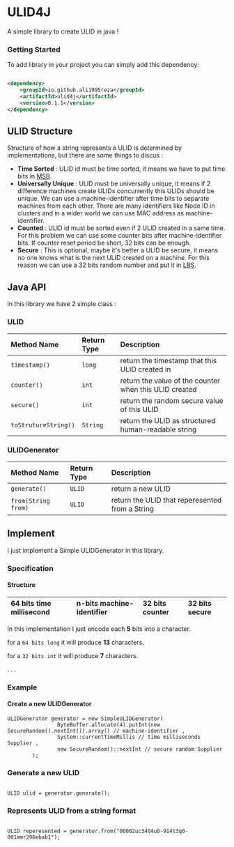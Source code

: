 
# ULID4J

A simple library to create ULID in java !


### Getting Started

To add library in your project you can simply add this dependency:

```xml

<dependency>
    <groupId>io.github.ali1995reza</groupId>
    <artifactId>ulid4j</artifactId>
    <version>0.1.1</version>
</dependency>
```


## ULID Structure

Structure of how a string represents a ULID is determined by implementations,
but there are some things to discus :

- **Time Sorted** :  ULID id must be time sorted, it means we have to 
    put time bits in [MSB](https://en.wikipedia.org/wiki/Bit_numbering).
- **Universally Unique** : ULID must be universally unique, it means 
    if 2 difference machines create ULIDs concurrently this ULIDs should be unique.
    We can use a machine-identifier after time bits to separate machines from each other.
    There are many identifiers like Node ID in clusters and in a wider world 
    we can use MAC address as machine-identifier.
- **Counted** : ULID id must be sorted even if 2 ULID created in a same time.
    For this problem we can use some counter bits after machine-identifier bits.
    If counter reset period be short, 32 bits can be enough.
- **Secure** : This is optional, maybe it's better a ULID be secure,
    it means no one knows what is the next ULID created on a machine.
    For this reason we can use a 32 bits random number and put it in
    [LBS](https://en.wikipedia.org/wiki/Bit_numbering).


## Java API

In this library we have 2 simple class :

### ULID

| Method Name          | Return Type     | Description                                            |
| :------------------- | :-------------- | :----------------------------------------------------- |
| `timestamp()`        | `long`          | return the timestamp that this ULID created in         |
| `counter()`          | `int`           | return the value of the counter when this ULID created |
| `secure()`           | `int`           | return the random secure value of this ULID            |
| `toStrutureString()` | `String`           | return the ULID as structured human-readable string    |

### ULIDGenerator

| Method Name          | Return Type     | Description                                            |
| :------------------- | :-------------- | :----------------------------------------------------- |
| `generate()`         | `ULID`          | return a new ULID                                      |
| `from(String from)`  | `ULID`          | return the ULID that reperesented from a String        |


## Implement

I just implement a Simple ULIDGenerator in this library.

### Specification

#### Structure

| 64 bits time millisecond | n-bits machine-identifier | 32 bits counter | 32 bits secure |
| :----------------------- | :------------------------ | :-------------- | :------------- |

In this implementation I just encode each **5** bits into a character.

for a `64 bits long` it will produce **13** characters.

for a `32 bits int` it will produce **7** characters.

.
.
.

### Example

#### Create a new ULIDGenerator

```
ULIDGenerator generator = new SimpleULIDGenerator(
                ByteBuffer.allocate(4).putInt(new SecureRandom().nextInt()).array() // machine-identifier ,
                System::currentTimeMillis // time milliseconds Supplier ,
                new SecureRandom()::nextInt // secure random Supplier
        );

```

### Generate a new ULID

```

ULID ulid = generator.generate();

```

### Represents ULID from a string format

```

ULID reperesented = generator.from("00002uc3404u0-914t3q0-001mmr296ebab1");

```


